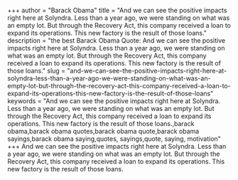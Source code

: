 +++
author = "Barack Obama"
title = "And we can see the positive impacts right here at Solyndra. Less than a year ago, we were standing on what was an empty lot. But through the Recovery Act, this company received a loan to expand its operations. This new factory is the result of those loans."
description = "the best Barack Obama Quote: And we can see the positive impacts right here at Solyndra. Less than a year ago, we were standing on what was an empty lot. But through the Recovery Act, this company received a loan to expand its operations. This new factory is the result of those loans."
slug = "and-we-can-see-the-positive-impacts-right-here-at-solyndra-less-than-a-year-ago-we-were-standing-on-what-was-an-empty-lot-but-through-the-recovery-act-this-company-received-a-loan-to-expand-its-operations-this-new-factory-is-the-result-of-those-loans"
keywords = "And we can see the positive impacts right here at Solyndra. Less than a year ago, we were standing on what was an empty lot. But through the Recovery Act, this company received a loan to expand its operations. This new factory is the result of those loans.,barack obama,barack obama quotes,barack obama quote,barack obama sayings,barack obama saying,quotes, sayings,quote, saying, motivation"
+++
And we can see the positive impacts right here at Solyndra. Less than a year ago, we were standing on what was an empty lot. But through the Recovery Act, this company received a loan to expand its operations. This new factory is the result of those loans.
